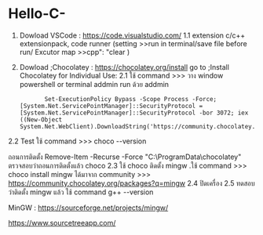 # Hello-C-
1. Dowload VSCode : https://code.visualstudio.com/
             1.1 extension
                  c/c++ extensionpack,
                  code runner (setting >>run in terminal/save file before run/ Excutor map >>cpp": "clear )
   
3. Dowload ;Chocolatey : https://chocolatey.org/install
               go to ;Install Chocolatey for Individual Use:
             2.1  ใช้ command >>> วาง window powershell or terminal addmin run ด้วย addmin
   
              Set-ExecutionPolicy Bypass -Scope Process -Force; [System.Net.ServicePointManager]::SecurityProtocol = [System.Net.ServicePointManager]::SecurityProtocol -bor 3072; iex ((New-Object System.Net.WebClient).DownloadString('https://community.chocolatey.org/install.ps1'))
                  
2.2 Test ใช้ command >>>    choco --version
   
   ถอนการติดตั้ง Remove-Item -Recurse -Force "C:\ProgramData\chocolatey"
   ตรวจสอบว่าถอนการติดตั้งแล้ว choco
              2.3  ใช้ choco ติดตั้ง mingw  .ใช้ command >>> choco install mingw
   ได้มาจาก community >>> https://community.chocolatey.org/packages?q=mingw
              2.4 ปิดเครื่อง
              2.5 ทดสอบว่าติดตั้ง mingw แล้ว ใช้ command g++ --version
   

   
MinGW : https://sourceforge.net/projects/mingw/ 

https://www.sourcetreeapp.com/
